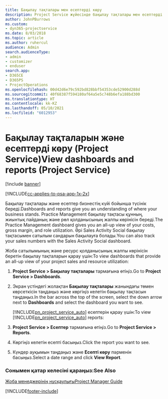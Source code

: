 ```yaml
---
title: Бақылау тақталары мен есептерді көру
description: Project Service жүйесінде бақылау тақталары мен есептерді көру жолы
author: JohnPBurrows
ms.custom:
- dyn365-projectservice
ms.date: 8/03/2018
ms.topic: article
ms.author: ruhercul
audience: Admin
search.audienceType:
- admin
- customizer
- enduser
search.app:
- D365CE
- D365PS
- ProjectOperations
ms.openlocfilehash: 00d42d6e79c592bd828bbf54353cde52900d288d
ms.sourcegitcommit: 40f68387f594180af64a5e5c748b6efa188bd300
ms.translationtype: HT
ms.contentlocale: kk-KZ
ms.lasthandoff: 05/10/2021
ms.locfileid: "6012953"
---
```

# <a name="view-dashboards-and-reports-project-service"></a><span data-ttu-id="73d7d-103">Бақылау тақталарын және есептерді көру (Project Service)</span><span class="sxs-lookup"><span data-stu-id="73d7d-103">View dashboards and reports (Project Service)</span></span>

[!include [banner](../includes/psa-now-project-operations.md)]

[!INCLUDE[cc-applies-to-psa-app-1x-2x](../includes/cc-applies-to-psa-app-1x-2x.md)]

<span data-ttu-id="73d7d-104">Бақылау тақталары және есептер бизнестің күйі бойынша түсінік береді.</span><span class="sxs-lookup"><span data-stu-id="73d7d-104">Dashboards and reports give you an understanding of where your business stands.</span></span> <span data-ttu-id="73d7d-105">Practice Management бақылау тақтасы құнның, жиынтық пайданың және рөл қолданысының жалпы көрінісін береді.</span><span class="sxs-lookup"><span data-stu-id="73d7d-105">The Practice Management dashboard gives you an all-up view of your costs, gross margin, and role utilization.</span></span> <span data-ttu-id="73d7d-106">Әрі Sales Activity Social бақылау тақтасымен сатылым сандарын бақылауға болады.</span><span class="sxs-lookup"><span data-stu-id="73d7d-106">You can also track your sales numbers with the Sales Activity Social dashboard.</span></span>  
  
 <span data-ttu-id="73d7d-107">Жоба сатылымының және ресурс қолданысының жалпы көрінісін беретін бақылау тақталарын қарау үшін:</span><span class="sxs-lookup"><span data-stu-id="73d7d-107">To view dashboards that provide an all-up view of your project sales and resource utilization:</span></span>  
  
1. <span data-ttu-id="73d7d-108">**Project Service > Бақылау тақталары** тармағына өтіңіз.</span><span class="sxs-lookup"><span data-stu-id="73d7d-108">Go to **Project Service > Dashboards**.</span></span>  
  
2. <span data-ttu-id="73d7d-109">Экран үстіндегі жолақтан **Бақылау тақталары** жанындағы төмен көрсеткісін таңдаңыз және көргіңіз келетін бақылау тақтасын таңдаңыз.</span><span class="sxs-lookup"><span data-stu-id="73d7d-109">In the bar across the top of the screen, select the down arrow next to **Dashboards** and select the dashboard you want to see.</span></span>  
  
   <span data-ttu-id="73d7d-110">[!INCLUDE[pn_project_service_auto](../includes/pn-project-service-auto.md)] есептерін қарау үшін:</span><span class="sxs-lookup"><span data-stu-id="73d7d-110">To view [!INCLUDE[pn_project_service_auto](../includes/pn-project-service-auto.md)] reports:</span></span>  
  
3. <span data-ttu-id="73d7d-111">**Project Service > Есептер** тармағына өтіңіз.</span><span class="sxs-lookup"><span data-stu-id="73d7d-111">Go to **Project Service > Reports**.</span></span>  
  
4. <span data-ttu-id="73d7d-112">Көргіңіз келетін есепті басыңыз.</span><span class="sxs-lookup"><span data-stu-id="73d7d-112">Click the report you want to see.</span></span>  
  
5. <span data-ttu-id="73d7d-113">Күндер ауқымын таңдаңыз және **Есепті көру** пәрменін басыңыз.</span><span class="sxs-lookup"><span data-stu-id="73d7d-113">Select a date range and click **View Report**.</span></span>  
  
### <a name="see-also"></a><span data-ttu-id="73d7d-114">Сонымен қатар келесіні қараңыз:</span><span class="sxs-lookup"><span data-stu-id="73d7d-114">See Also</span></span>  
 [<span data-ttu-id="73d7d-115">Жоба менеджерінің нұсқаулығы</span><span class="sxs-lookup"><span data-stu-id="73d7d-115">Project Manager Guide</span></span>](../psa/project-manager-guide.md)


[!INCLUDE[footer-include](../includes/footer-banner.md)]